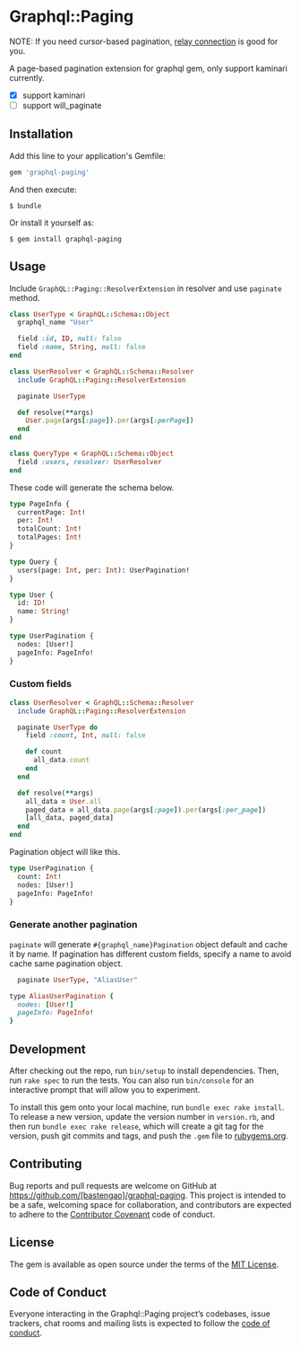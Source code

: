 # Graphql::Paging

NOTE: If you need cursor-based pagination, [relay connection](https://graphql-ruby.org/relay/connections.html) is good for you.

A page-based pagination extension for graphql gem, only support kaminari currently.

* [x] support kaminari
* [ ] support will_paginate

## Installation

Add this line to your application's Gemfile:

```ruby
gem 'graphql-paging'
```

And then execute:

    $ bundle

Or install it yourself as:

    $ gem install graphql-paging

## Usage

Include `GraphQL::Paging::ResolverExtension` in resolver and use `paginate` method.

```ruby
class UserType < GraphQL::Schema::Object
  graphql_name "User"

  field :id, ID, null: false
  field :name, String, null: false
end

class UserResolver < GraphQL::Schema::Resolver
  include GraphQL::Paging::ResolverExtension

  paginate UserType

  def resolve(**args)
    User.page(args[:page]).per(args[:perPage])
  end
end

class QueryType < GraphQL::Schema::Object
  field :users, resolver: UserResolver
end
```

These code will generate the schema below.

```graphql
type PageInfo {
  currentPage: Int!
  per: Int!
  totalCount: Int!
  totalPages: Int!
}

type Query {
  users(page: Int, per: Int): UserPagination!
}

type User {
  id: ID!
  name: String!
}

type UserPagination {
  nodes: [User!]
  pageInfo: PageInfo!
}
```

### Custom fields

```ruby
class UserResolver < GraphQL::Schema::Resolver
  include GraphQL::Paging::ResolverExtension

  paginate UserType do
    field :count, Int, null: false

    def count
      all_data.count
    end
  end

  def resolve(**args)
    all_data = User.all
    paged_data = all_data.page(args[:page]).per(args[:per_page])
    [all_data, paged_data]
  end
end
```

Pagination object will like this.

```graphql
type UserPagination {
  count: Int!
  nodes: [User!]
  pageInfo: PageInfo!
}
```

### Generate another pagination

`paginate` will generate `#{graphql_name}Pagination` object default and cache it by name. If pagination has different custom fields, specify a name to avoid cache same pagination object.

```ruby
  paginate UserType, "AliasUser"
```

```ruby
type AliasUserPagination {
  nodes: [User!]
  pageInfo: PageInfo!
}
```

## Development

After checking out the repo, run `bin/setup` to install dependencies. Then, run `rake spec` to run the tests. You can also run `bin/console` for an interactive prompt that will allow you to experiment.

To install this gem onto your local machine, run `bundle exec rake install`. To release a new version, update the version number in `version.rb`, and then run `bundle exec rake release`, which will create a git tag for the version, push git commits and tags, and push the `.gem` file to [rubygems.org](https://rubygems.org).

## Contributing

Bug reports and pull requests are welcome on GitHub at https://github.com/[bastengao]/graphql-paging. This project is intended to be a safe, welcoming space for collaboration, and contributors are expected to adhere to the [Contributor Covenant](http://contributor-covenant.org) code of conduct.

## License

The gem is available as open source under the terms of the [MIT License](https://opensource.org/licenses/MIT).

## Code of Conduct

Everyone interacting in the Graphql::Paging project’s codebases, issue trackers, chat rooms and mailing lists is expected to follow the [code of conduct](https://github.com/[bastengao]/graphql-paging/blob/master/CODE_OF_CONDUCT.md).
